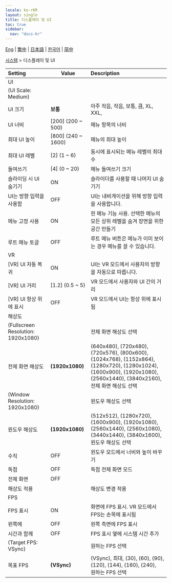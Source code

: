 ```yaml
---
locale: ko-rKR
layout: single
title: 디스플레이 및 UI
toc: true
sidebar:
  nav: "docs-kr"
---
```

[Eng](/dancexr/menu/2025.4/system/screen) | [繁中](/tw/dancexr/menu/2025.4/system/screen) | [日本語](/jp/dancexr/menu/2025.4/system/screen) | [한국어](/kr/dancexr/menu/2025.4/system/screen) | [简中](/zh/dancexr/menu/2025.4/system/screen)

[시스템](../menu#시스템) > 디스플레이 및 UI



| Setting | Value | Description |
| :--- | --- | :--- |
| UI || 
| (UI Scale: Medium) || 
| UI 크기 | **보통** | 아주 작음, 작음, 보통, 큼, XL, XXL,  |
| UI 너비 | [200] (200 ~ 500) | 메뉴 항목의 너비
| 최대 UI 높이 | [800] (240 ~ 1600) | 메뉴의 최대 높이
| 최대 UI 레벨 | [2] (1 ~ 6) | 동시에 표시되는 메뉴 레벨의 최대 수
| 들여쓰기 | [4] (0 ~ 20) | 메뉴 들여쓰기 크기
| 슬라이딩 시 UI 숨기기 | ON | 슬라이더를 사용할 때 나머지 UI 숨기기
| UI는 방향 입력을 사용함 | OFF | UI는 내비게이션을 위해 방향 입력을 사용합니다.
| 메뉴 고정 사용 | ON | 핀 메뉴 기능 사용. 선택한 메뉴의 모든 상위 레벨을 숨겨 장면을 위한 공간 만들기
| 루트 메뉴 토글 | OFF | 루트 메뉴 버튼은 메뉴가 이미 보이는 경우 메뉴를 끌 수 있습니다.
| VR || 
| [VR] UI 자동 복귀 | ON | UI는 VR 모드에서 사용자의 방향을 자동으로 따릅니다.
| [VR] UI 거리 | [1.2] (0.5 ~ 5) | VR 모드에서 사용자와 UI 간의 거리
| [VR] UI 항상 위에 표시 | OFF | VR 모드에서 UI는 항상 위에 표시됨
| 해상도 || 
| (Fullscreen Resolution: 1920x1080) || 전체 화면 해상도 선택
| 전체 화면 해상도 | **(1920x1080)** | (640x480), (720x480), (720x576), (800x600), (1024x768), (1152x864), (1280x720), (1280x1024), (1600x900), (1920x1080), (2560x1440), (3840x2160), <br/>전체 화면 해상도 선택 |
| (Window Resolution: 1920x1080) || 윈도우 해상도 선택
| 윈도우 해상도 | **(1920x1080)** | (512x512), (1280x720), (1600x900), (1920x1080), (2560x1440), (2560x1080), (3440x1440), (3840x1600), <br/>윈도우 해상도 선택 |
| 수직 | OFF | 윈도우 모드에서 너비와 높이 바꾸기
| 독점 | OFF | 독점 전체 화면 모드
| 전체 화면 | OFF | 
| 해상도 적용 || 해상도 변경 적용
| FPS || 
| FPS 표시 | ON | 화면에 FPS 표시. VR 모드에서 FPS는 손목에 표시됨
| 왼쪽에 | OFF | 왼쪽 측면에 FPS 표시
| 시간과 함께 | OFF | FPS 표시 옆에 시스템 시간 추가
| (Target FPS: VSync) || 원하는 FPS 선택
| 목표 FPS | **(VSync)** | (VSync), 최대, (30), (60), (90), (120), (144), (160), (240), <br/>원하는 FPS 선택 |
